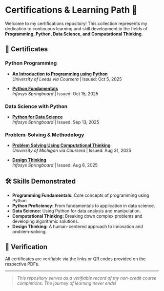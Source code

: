 # Certifications & Learning Path 🚀

Welcome to my certifications repository! This collection represents my dedication to continuous learning and skill development in the fields of **Programming, Python, Data Science, and Computational Thinking**.

## 📜 Certificates

### Python Programming
- **[An Introduction to Programming using Python](An%20Introduction%20to%20Programming%20using%20Python.pdf)**  
  *University of Leeds via Coursera* | Issued: Oct 5, 2025

- **[Python Fundamentals](Python%20Fundamentals.pdf)**  
  *Infosys Springboard* | Issued: Oct 15, 2025

### Data Science with Python
- **[Python for Data Science](Python%20for%20Data%20Science.pdf)**  
  *Infosys Springboard* | Issued: Sep 13, 2025

### Problem-Solving & Methodology
- **[Problem Solving Using Computational Thinking](Problem%20Solving%20Using%20Computational%20Thinking.pdf)**  
  *University of Michigan via Coursera* | Issued: Aug 31, 2025

- **[Design Thinking](Design%20Thinking.pdf)**  
  *Infosys Springboard* | Issued: Aug 8, 2025

## 🛠️ Skills Demonstrated
- **Programming Fundamentals:** Core concepts of programming using Python.
- **Python Proficiency:** From fundamentals to application in data science.
- **Data Science:** Using Python for data analysis and manipulation.
- **Computational Thinking:** Breaking down complex problems and developing algorithmic solutions.
- **Design Thinking:** A human-centered approach to innovation and problem-solving.

## 🔗 Verification
All certificates are verifiable via the links or QR codes provided on the respective PDFs.

---

> *This repository serves as a verifiable record of my non-credit course completions. The journey of learning never ends!*
